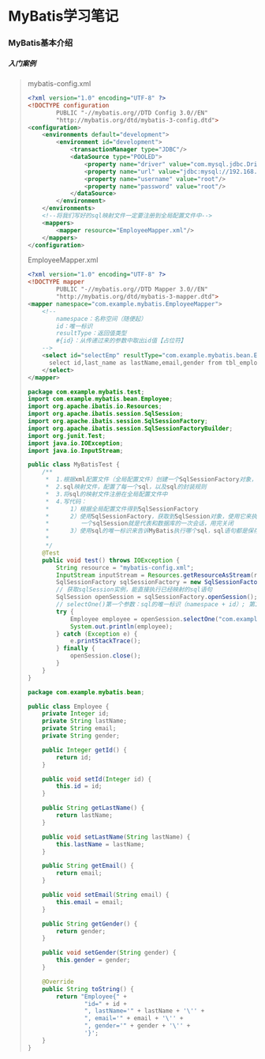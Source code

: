 # MyBatis学习笔记

### MyBatis基本介绍

##### 入门案例

> mybatis-config.xml
>
> ```xml
> <?xml version="1.0" encoding="UTF-8" ?>
> <!DOCTYPE configuration
>         PUBLIC "-//mybatis.org//DTD Config 3.0//EN"
>         "http://mybatis.org/dtd/mybatis-3-config.dtd">
> <configuration>
>     <environments default="development">
>         <environment id="development">
>             <transactionManager type="JDBC"/>
>             <dataSource type="POOLED">
>                 <property name="driver" value="com.mysql.jdbc.Driver"/>
>                 <property name="url" value="jdbc:mysql://192.168.100.199/test"/>
>                 <property name="username" value="root"/>
>                 <property name="password" value="root"/>
>             </dataSource>
>         </environment>
>     </environments>
>     <!--将我们写好的sql映射文件一定要注册到全局配置文件中-->
>     <mappers>
>         <mapper resource="EmployeeMapper.xml"/>
>     </mappers>
> </configuration>
> ```
>
> EmployeeMapper.xml
>
> ```xml
> <?xml version="1.0" encoding="UTF-8" ?>
> <!DOCTYPE mapper
>         PUBLIC "-//mybatis.org//DTD Mapper 3.0//EN"
>         "http://mybatis.org/dtd/mybatis-3-mapper.dtd">
> <mapper namespace="com.example.mybatis.EmployeeMapper">
>     <!--
>         namespace：名称空间（随便起）
>         id：唯一标识
>         resultType：返回值类型
>         #{id}：从传递过来的参数中取出id值【占位符】
>     -->
>     <select id="selectEmp" resultType="com.example.mybatis.bean.Employee">
>       select id,last_name as lastName,email,gender from tbl_employee where id = #{id}
>     </select>
> </mapper>
> ```
>
> ```java
> package com.example.mybatis.test;
> import com.example.mybatis.bean.Employee;
> import org.apache.ibatis.io.Resources;
> import org.apache.ibatis.session.SqlSession;
> import org.apache.ibatis.session.SqlSessionFactory;
> import org.apache.ibatis.session.SqlSessionFactoryBuilder;
> import org.junit.Test;
> import java.io.IOException;
> import java.io.InputStream;
> 
> public class MyBatisTest {
>     /**
>      *  1.根据xml配置文件（全局配置文件）创建一个SqlSessionFactory对象，有数据源一些运行环境信息
>      *  2.sql映射文件，配置了每一个sql，以及sql的封装规则
>      *  3.将sql的映射文件注册在全局配置文件中
>      *  4.写代码：
>      *      1）根据全局配置文件得到SqlSessionFactory
>      *      2）使用SqlSessionFactory，获取到SqlSession对象，使用它来执行增删改查
>      *         一个sqlSession就是代表和数据库的一次会话，用完关闭
>      *      3）使用sql的唯一标识来告诉MyBatis执行哪个sql，sql语句都是保存在sql映射文件中的
>      *
>      */
>     @Test
>     public void test() throws IOException {
>         String resource = "mybatis-config.xml";
>         InputStream inputStream = Resources.getResourceAsStream(resource);
>         SqlSessionFactory sqlSessionFactory = new SqlSessionFactoryBuilder().build(inputStream);
>         // 获取sqlSession实例，能直接执行已经映射的sql语句
>         SqlSession openSession = sqlSessionFactory.openSession();
>         // selectOne()第一个参数：sql的唯一标识（namespace + id）; 第二个参数：执行sql要用的参数
>         try {
>             Employee employee = openSession.selectOne("com.example.mybatis.EmployeeMapper.selectEmp", 1);
>             System.out.println(employee);
>         } catch (Exception e) {
>             e.printStackTrace();
>         } finally {
>             openSession.close();
>         }
>     }
> }
> ```
>
> ```java
> package com.example.mybatis.bean;
> 
> public class Employee {
>     private Integer id;
>     private String lastName;
>     private String email;
>     private String gender;
> 
>     public Integer getId() {
>         return id;
>     }
> 
>     public void setId(Integer id) {
>         this.id = id;
>     }
> 
>     public String getLastName() {
>         return lastName;
>     }
> 
>     public void setLastName(String lastName) {
>         this.lastName = lastName;
>     }
> 
>     public String getEmail() {
>         return email;
>     }
> 
>     public void setEmail(String email) {
>         this.email = email;
>     }
> 
>     public String getGender() {
>         return gender;
>     }
> 
>     public void setGender(String gender) {
>         this.gender = gender;
>     }
> 
>     @Override
>     public String toString() {
>         return "Employee{" +
>                 "id=" + id +
>                 ", lastName='" + lastName + '\'' +
>                 ", email='" + email + '\'' +
>                 ", gender='" + gender + '\'' +
>                 '}';
>     }
> }
> 
> ```
>
> 
